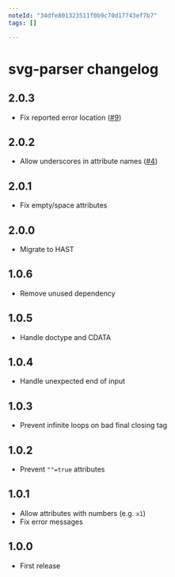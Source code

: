```yaml
---
noteId: "34dfe801323511f0b9c70d17743ef7b7"
tags: []

---
```


# svg-parser changelog

## 2.0.3

* Fix reported error location ([#9](https://github.com/Rich-Harris/svg-parser/issues/9))

## 2.0.2

* Allow underscores in attribute names ([#4](https://github.com/Rich-Harris/svg-parser/issues/4))

## 2.0.1

* Fix empty/space attributes

## 2.0.0

* Migrate to HAST

## 1.0.6

* Remove unused dependency

## 1.0.5

* Handle doctype and CDATA

## 1.0.4

* Handle unexpected end of input

## 1.0.3

* Prevent infinite loops on bad final closing tag

## 1.0.2

* Prevent `""=true` attributes

## 1.0.1

* Allow attributes with numbers (e.g. `x1`)
* Fix error messages

## 1.0.0

* First release
